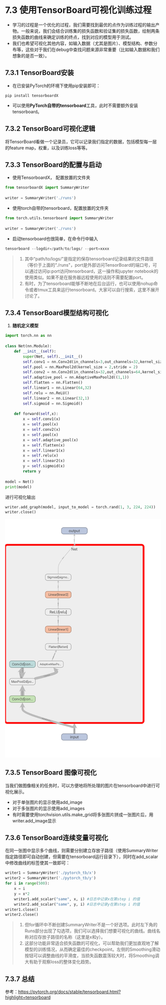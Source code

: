 # 7.3 使用TensorBoard可视化训练过程

- 学习的过程是一个优化的过程，我们需要找到最优的点作为训练过程的输出产物。一般来说，我们会结合训练集的损失函数和验证集的损失函数，绘制两条损失函数的曲线来确定训练的终点，找到对应的模型用于测试。
- 我们也希望可视化其他内容，如输入数据（尤其是图片）、模型结构、参数分布等，这些对于我们在debug中查找问题来源非常重要（比如输入数据和我们想象的是否一致）。

## 7.3.1 TensorBoard安装

- 在已安装PyTorch的环境下使用pip安装即可：

```
pip install tensorboardX
```

- 可以使用**PyTorch自带的tensorboard**工具，此时不需要额外安装tensorboard。



## 7.3.2 TensorBoard可视化逻辑

将TensorBoard看做一个记录员，它可以记录我们指定的数据，包括模型每一层的feature map，权重，以及训练loss等等。



## 7.3.3 TensorBoard的配置与启动

- 使用TensorboardX， 配置放置的文件夹

```python
from tensorboardX import SummaryWriter

writer = SummaryWriter('./runs')
```

- 使用torch自带的tensorboard，配置放置的文件夹

```python
from torch.utils.tensorboard import SummaryWriter

writer = SummaryWriter('./runs')
```

- 启动tensorboard也很简单，在命令行中输入

```python
tensorboard --logdir=/path/to/logs/ --port=xxxx
```

> 1. 其中“path/to/logs/"是指定的保存tensorboard记录结果的文件路径（等价于上面的“./runs"，port是外部访问TensorBoard的端口号，可以通过访问ip:port访问tensorboard，这一操作和jupyter notebook的使用类似。如果不是在服务器远程使用的话则不需要配置port。
> 2. 有时，为了tensorboard能够不断地在后台运行，也可以使用nohup命令或者tmux工具来运行tensorboard。大家可以自行搜索，这里不展开讨论了。



## 7.3.4 TensorBoard模型结构可视化

1. **随机定义模型**

```python
import torch.nn as nn

class Net(nn.Module):
    def __init__(self):
        super(Net, self).__init__()
        self.conv1 = nn.Conv2d(in_channels=3,out_channels=32,kernel_size = 3)
        self.pool = nn.MaxPool2d(kernel_size = 2,stride = 2)
        self.conv2 = nn.Conv2d(in_channels=32,out_channels=64,kernel_size = 5)
        self.adaptive_pool = nn.AdaptiveMaxPool2d((1,1))
        self.flatten = nn.Flatten()
        self.linear1 = nn.Linear(64,32)
        self.relu = nn.ReLU()
        self.linear2 = nn.Linear(32,1)
        self.sigmoid = nn.Sigmoid()

    def forward(self,x):
        x = self.conv1(x)
        x = self.pool(x)
        x = self.conv2(x)
        x = self.pool(x)
        x = self.adaptive_pool(x)
        x = self.flatten(x)
        x = self.linear1(x)
        x = self.relu(x)
        x = self.linear2(x)
        y = self.sigmoid(x)
        return y

model = Net()
print(model)
```

进行可视化输出

```python
writer.add_graph(model, input_to_model = torch.rand(1, 3, 224, 224))
writer.close()
```
![png](./figure/png.png)

## 7.3.5 TensorBoard 图像可视化
当我们做图像相关的任务时，可以方便地将所处理的图片在tensorboard中进行可视化展示。

- 对于单张图片的显示使用add_image
- 对于多张图片的显示使用add_images
- 有时需要使用torchvision.utils.make_grid将多张图片拼成一张图片后，用writer.add_image显示

## 7.3.6 TensorBoard连续变量可视化
在同一张图中显示多个曲线，则需要分别建立存放子路径（使用SummaryWriter指定路径即可自动创建，但需要在tensorboard运行目录下），同时在add_scalar中修改曲线的标签使其一致即可：
```python
writer1 = SummaryWriter('./pytorch_tb/x')
writer2 = SummaryWriter('./pytorch_tb/y')
for i in range(500):
    x = i
    y = x*2
    writer1.add_scalar("same", x, i) #日志中记录x在第step i 的值
    writer2.add_scalar("same", y, i) #日志中记录y在第step i 的值
writer1.close()
writer2.close()
```
> 1. 但for循环中不断创建SummaryWriter不是一个好选项。此时左下角的Runs部分出现了勾选项，我们可以选择我们想要可视化的曲线。曲线名称对应存放子路径的名称（这里是x和y）。
> 2. 这部分功能非常适合损失函数的可视化，可以帮助我们更加直观地了解模型的训练情况，从而确定最佳的checkpoint。左侧的Smoothing滑动按钮可以调整曲线的平滑度，当损失函数震荡较大时，将Smoothing调大有助于观察loss的整体变化趋势。

## 7.3.7 总结
参考：https://pytorch.org/docs/stable/tensorboard.html?highlight=tensorboard
